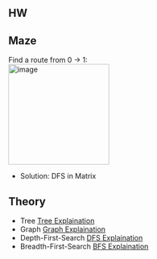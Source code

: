 

## HW



## Maze

Find a route from 0 -> 1:  <br>
<img width="200" alt="image" src="https://user-images.githubusercontent.com/93315926/183321709-ac7c1325-16ac-4776-ad68-5bb99213153e.png">

* Solution: DFS in Matrix

## Theory

* Tree     [Tree Explaination](https://www.geeksforgeeks.org/binary-tree-data-structure/?ref=gcse)
* Graph    [Graph Explaination](https://www.geeksforgeeks.org/graph-data-structure-and-algorithms/?ref=gcse) 
* Depth-First-Search      [DFS Explaination](https://brilliant.org/wiki/depth-first-search-dfs/#complexity-of-depth-first-search)
* Breadth-First-Search      [BFS Explaination](https://www.youtube.com/watch?v=xlVX7dXLS64) 




